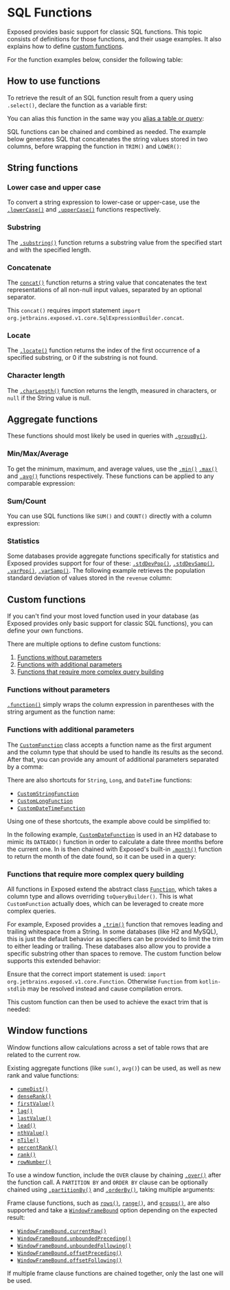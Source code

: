 <show-structure for="chapter,procedure" depth="2"/>

# SQL Functions

Exposed provides basic support for classic SQL functions. This topic consists of definitions for those functions, and their 
usage examples. It also explains how to define [custom functions](#custom-functions).

For the function examples below, consider the following table:

<code-block lang="kotlin"
            src="exposed-sql-functions/src/main/kotlin/org/example/tables/FilmBoxOfficeTable.kt"/>

## How to use functions
To retrieve the result of an SQL function result from a query using `.select()`, declare the function as a variable first:

<code-block lang="kotlin"
            src="exposed-sql-functions/src/main/kotlin/org/example/examples/StringFuncExamples.kt"
            include-lines="35-36"/>

You can alias this function in the same way you [alias a table or query](DSL-Querying-data.topic#alias):

<code-block lang="kotlin"
            src="exposed-sql-functions/src/main/kotlin/org/example/examples/StringFuncExamples.kt"
            include-lines="39-40"/>

SQL functions can be chained and combined as needed. The example below generates SQL that concatenates the string values
stored in two columns, before wrapping the function in `TRIM()` and `LOWER()`:

<code-block lang="kotlin"
            src="exposed-sql-functions/src/main/kotlin/org/example/examples/StringFuncExamples.kt"
            include-lines="43-46"/>

## String functions
### Lower case and upper case
To convert a string expression to lower-case or upper-case, use the [`.lowerCase()`](https://jetbrains.github.io/Exposed/api/exposed-core/org.jetbrains.exposed.v1.core/lower-case.html)
and
[`.upperCase()`](https://jetbrains.github.io/Exposed/api/exposed-core/org.jetbrains.exposed.v1.core/upper-case.html)
functions respectively.

<code-block lang="kotlin"
            src="exposed-sql-functions/src/main/kotlin/org/example/examples/StringFuncExamples.kt"
            include-lines="35-36"/>

### Substring
The [`.substring()`](https://jetbrains.github.io/Exposed/api/exposed-core/org.jetbrains.exposed.v1.core/substring.html)
function returns a substring value from the specified start and with the specified length.

<code-block lang="kotlin"
            src="exposed-sql-functions/src/main/kotlin/org/example/examples/StringFuncExamples.kt"
            include-lines="49-50"/>

### Concatenate
The [`concat()`](https://jetbrains.github.io/Exposed/api/exposed-core/org.jetbrains.exposed.v1.core/-i-sql-expression-builder/concat.html)
function returns a string value that concatenates the text representations of all non-null input values, separated by an optional separator.

<code-block lang="kotlin"
            src="exposed-sql-functions/src/main/kotlin/org/example/examples/StringFuncExamples.kt"
            include-lines="53-57"/>

<note>
This <code>concat()</code> requires import statement <code>import org.jetbrains.exposed.v1.core.SqlExpressionBuilder.concat</code>.
</note>

### Locate
The [`.locate()`](https://jetbrains.github.io/Exposed/api/exposed-core/org.jetbrains.exposed.v1.core/locate.html)
function returns the index of the first occurrence of a specified substring, or 0 if the substring is not found.

<code-block lang="kotlin" src="exposed-sql-functions/src/main/kotlin/org/example/examples/StringFuncExamples.kt" include-lines="60-61"/>

### Character length
The [`.charLength()`](https://jetbrains.github.io/Exposed/api/exposed-core/org.jetbrains.exposed.v1.core/char-length.html)
function returns the length, measured in characters, or `null` if the String value is null.

<code-block lang="kotlin" src="exposed-sql-functions/src/main/kotlin/org/example/examples/StringFuncExamples.kt" include-lines="64-65"/>

## Aggregate functions
These functions should most likely be used in queries with [`.groupBy()`](DSL-Querying-data.topic#group-by).
### Min/Max/Average
To get the minimum, maximum, and average values, use the 
[`.min()`](https://jetbrains.github.io/Exposed/api/exposed-core/org.jetbrains.exposed.v1.core/min.html)
[`.max()`](https://jetbrains.github.io/Exposed/api/exposed-core/org.jetbrains.exposed.v1.core/max.html)
and [`.avg()`](https://jetbrains.github.io/Exposed/api/exposed-core/org.jetbrains.exposed.v1.core/avg.html) functions
respectively. These functions can be applied to any comparable expression:

<code-block lang="kotlin" src="exposed-sql-functions/src/main/kotlin/org/example/examples/AggregateFuncExamples.kt" include-lines="20-28"/>

### Sum/Count
You can use SQL functions like `SUM()` and `COUNT()` directly with a column expression:

<code-block lang="kotlin" src="exposed-sql-functions/src/main/kotlin/org/example/examples/AggregateFuncExamples.kt" include-lines="31-38"/>

### Statistics
Some databases provide aggregate functions specifically for statistics and Exposed provides support for four of these:
[`.stdDevPop()`](https://jetbrains.github.io/Exposed/api/exposed-core/org.jetbrains.exposed.v1.core/std-dev-pop.html),
[`.stdDevSamp()`](https://jetbrains.github.io/Exposed/api/exposed-core/org.jetbrains.exposed.v1.core/std-dev-samp.html),
[`.varPop()`](https://jetbrains.github.io/Exposed/api/exposed-core/org.jetbrains.exposed.v1.core/var-pop.html),
[`.varSamp()`](https://jetbrains.github.io/Exposed/api/exposed-core/org.jetbrains.exposed.v1.core/var-samp.html).
The following example retrieves the population standard deviation of values stored in the `revenue` column:

<code-block lang="kotlin" src="exposed-sql-functions/src/main/kotlin/org/example/examples/AggregateFuncExamples.kt" include-lines="41-45"/>

## Custom functions
If you can't find your most loved function used in your database (as Exposed provides only basic support for classic SQL functions), you can define your own functions.

There are multiple options to define custom functions:

1. [Functions without parameters](#functions-without-parameters)
2. [Functions with additional parameters](#functions-with-additional-parameters)
3. [Functions that require more complex query building](#functions-that-require-more-complex-query-building)

### Functions without parameters

[`.function()`](https://jetbrains.github.io/Exposed/api/exposed-core/org.jetbrains.exposed.v1.core/function.html) simply wraps the column expression 
in parentheses with the string argument as the function name:

<code-block lang="kotlin" src="exposed-sql-functions/src/main/kotlin/org/example/examples/CustomFuncExamples.kt" include-lines="29-34"/>

### Functions with additional parameters

The [`CustomFunction`](https://jetbrains.github.io/Exposed/api/exposed-core/org.jetbrains.exposed.v1.core/-custom-function/index.html) class accepts 
a function name as the first argument and the column type that should be used to handle its results as the second.
After that, you can provide any amount of additional parameters separated by a comma:

<code-block lang="kotlin" src="exposed-sql-functions/src/main/kotlin/org/example/examples/CustomFuncExamples.kt" include-lines="37-43"/>

There are also shortcuts for `String`, `Long`, and `DateTime` functions:
* [`CustomStringFunction`](https://jetbrains.github.io/Exposed/api/exposed-core/org.jetbrains.exposed.v1.core/-custom-string-function.html)
* [`CustomLongFunction`](https://jetbrains.github.io/Exposed/api/exposed-core/org.jetbrains.exposed.v1.core/-custom-long-function.html)
* [`CustomDateTimeFunction`](https://jetbrains.github.io/Exposed/api/exposed-kotlin-datetime/org.jetbrains.exposed.v1.datetime/-custom-date-time-function.html)

Using one of these shortcuts, the example above could be simplified to:

<code-block lang="kotlin" src="exposed-sql-functions/src/main/kotlin/org/example/examples/CustomFuncExamples.kt" include-lines="46-48"/>

In the following example, [`CustomDateFunction`](https://jetbrains.github.io/Exposed/api/exposed-kotlin-datetime/org.jetbrains.exposed.v1.datetime/-custom-date-function.html) 
is used in an H2 database to mimic its `DATEADD()` function in order to calculate a date three months before the current one.
In is then chained with Exposed's built-in [`.month()`](https://jetbrains.github.io/Exposed/api/exposed-kotlin-datetime/org.jetbrains.exposed.v1.datetime/month.html) 
function to return the month of the date found, so it can be used in a query:

<code-block lang="kotlin" src="exposed-sql-functions/src/main/kotlin/org/example/examples/CustomFuncExamples.kt" include-lines="55-65"/>

### Functions that require more complex query building

All functions in Exposed extend the abstract class [`Function`](https://jetbrains.github.io/Exposed/api/exposed-core/org.jetbrains.exposed.v1.core/-function/index.html),
which takes a column type and allows overriding `toQueryBuilder()`. This is what `CustomFunction` actually does, 
which can be leveraged to create more complex queries.

For example, Exposed provides a [`.trim()`](https://jetbrains.github.io/Exposed/api/exposed-core/org.jetbrains.exposed.v1.core/trim.html) 
function that removes leading and trailing whitespace from a String. In some databases (like H2 and MySQL),
this is just the default behavior as specifiers can be provided to limit the trim to either leading or trailing. These databases also allow you 
to provide a specific substring other than spaces to remove. The custom function below supports this extended behavior:

<code-block lang="kotlin" src="exposed-sql-functions/src/main/kotlin/org/example/examples/CustomTrimFunction.kt" />

<note>
Ensure that the correct import statement is used: <code>import org.jetbrains.exposed.v1.core.Function</code>. Otherwise <code>Function</code> 
from <code>kotlin-stdlib</code> may be resolved instead and cause compilation errors.
</note>

This custom function can then be used to achieve the exact trim that is needed:

<code-block lang="kotlin" src="exposed-sql-functions/src/main/kotlin/org/example/examples/CustomFuncExamples.kt" include-lines="72-81,83-85"/>

## Window functions

Window functions allow calculations across a set of table rows that are related to the current row.

Existing aggregate functions (like `sum()`, `avg()`) can be used, as well as new rank and value functions:
* [`cumeDist()`](https://jetbrains.github.io/Exposed/api/exposed-core/org.jetbrains.exposed.v1.core/-i-sql-expression-builder/cume-dist.html)
* [`denseRank()`](https://jetbrains.github.io/Exposed/api/exposed-core/org.jetbrains.exposed.v1.core/-i-sql-expression-builder/dense-rank.html)
* [`firstValue()`](https://jetbrains.github.io/Exposed/api/exposed-core/org.jetbrains.exposed.v1.core/-i-sql-expression-builder/first-value.html)
* [`lag()`](https://jetbrains.github.io/Exposed/api/exposed-core/org.jetbrains.exposed.v1.core/-i-sql-expression-builder/lag.html)
* [`lastValue()`](https://jetbrains.github.io/Exposed/api/exposed-core/org.jetbrains.exposed.v1.core/-i-sql-expression-builder/last-value.html)
* [`lead()`](https://jetbrains.github.io/Exposed/api/exposed-core/org.jetbrains.exposed.v1.core/-i-sql-expression-builder/lead.html)
* [`nthValue()`](https://jetbrains.github.io/Exposed/api/exposed-core/org.jetbrains.exposed.v1.core/-i-sql-expression-builder/nth-value.html)
* [`nTile()`](https://jetbrains.github.io/Exposed/api/exposed-core/org.jetbrains.exposed.v1.core/-i-sql-expression-builder/ntile.html)
* [`percentRank()`](https://jetbrains.github.io/Exposed/api/exposed-core/org.jetbrains.exposed.v1.core/-i-sql-expression-builder/percent-rank.html)
* [`rank()`](https://jetbrains.github.io/Exposed/api/exposed-core/org.jetbrains.exposed.v1.core/-i-sql-expression-builder/rank.html)
* [`rowNumber()`](https://jetbrains.github.io/Exposed/api/exposed-core/org.jetbrains.exposed.v1.core/-i-sql-expression-builder/row-number.html)

To use a window function, include the `OVER` clause by chaining 
[`.over()`](https://jetbrains.github.io/Exposed/api/exposed-core/org.jetbrains.exposed.v1.core/-window-function/over.html) after the function call. 
A `PARTITION BY` and `ORDER BY` clause can be optionally chained using 
[`.partitionBy()`](https://jetbrains.github.io/Exposed/api/exposed-core/org.jetbrains.exposed.v1.core/-window-function-definition/partition-by.html) 
and [`.orderBy()`](https://jetbrains.github.io/Exposed/api/exposed-core/org.jetbrains.exposed.v1.core/-window-function-definition/order-by.html), 
taking multiple arguments:

<code-block lang="kotlin" src="exposed-sql-functions/src/main/kotlin/org/example/examples/WindowFuncExamples.kt" include-lines="18-22,24-29,31-35"/>

Frame clause functions, such as [`rows()`](https://jetbrains.github.io/Exposed/api/exposed-core/org.jetbrains.exposed.v1.core/-window-function-definition/rows.html), 
[`range()`](https://jetbrains.github.io/Exposed/api/exposed-core/org.jetbrains.exposed.v1.core/-window-function-definition/range.html), 
and [`groups()`](https://jetbrains.github.io/Exposed/api/exposed-core/org.jetbrains.exposed.v1.core/-window-function-definition/groups.html), 
are also supported and take a [`WindowFrameBound`](https://jetbrains.github.io/Exposed/api/exposed-core/org.jetbrains.exposed.v1.core/-window-frame-bound/index.html) 
option depending on the expected result:
* [`WindowFrameBound.currentRow()`](https://jetbrains.github.io/Exposed/api/exposed-core/org.jetbrains.exposed.v1.core/-window-frame-bound/-companion/current-row.html)
* [`WindowFrameBound.unboundedPreceding()`](https://jetbrains.github.io/Exposed/api/exposed-core/org.jetbrains.exposed.v1.core/-window-frame-bound/-companion/unbounded-preceding.html)
* [`WindowFrameBound.unboundedFollowing()`](https://jetbrains.github.io/Exposed/api/exposed-core/org.jetbrains.exposed.v1.core/-window-frame-bound/-companion/unbounded-following.html)
* [`WindowFrameBound.offsetPreceding()`](https://jetbrains.github.io/Exposed/api/exposed-core/org.jetbrains.exposed.v1.core/-window-frame-bound/-companion/offset-preceding.html)
* [`WindowFrameBound.offsetFollowing()`](https://jetbrains.github.io/Exposed/api/exposed-core/org.jetbrains.exposed.v1.core/-window-frame-bound/-companion/offset-following.html)

<code-block lang="kotlin" src="exposed-sql-functions/src/main/kotlin/org/example/examples/WindowFuncExamples.kt" include-lines="38-43"/>

<note>
If multiple frame clause functions are chained together, only the last one will be used.
</note>
